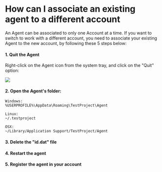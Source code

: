 # How can I associate an existing agent to a different account

An Agent can be associated to only one Account at a time. If you want to switch to work with a different account, you need to associate your existing Agent to the new account, by following these 5 steps below:

#### 1. Quit the Agent  <a href="#1-quit-the-agent" id="1-quit-the-agent"></a>

Right-click on the Agent icon from the system tray, and click on the "Quit" option:

![](https://downloads.intercomcdn.com/i/o/118122306/a81b98498aeece446a97f5e2/Restart+agent.PNG)

#### 2. Open the Agent's folder: <a href="#2-open-the-agents-folder" id="2-open-the-agents-folder"></a>

```
Windows:
%USERPROFILE%\AppData\Roaming\TestProject\Agent

Linux:
~/.testproject

OSX:
~/Library/Application Support/TestProject/Agent
```

#### 3. Delete the "id.dat" file <a href="#3-delete-the-iddat-file" id="3-delete-the-iddat-file"></a>

#### 4. Restart the agent <a href="#4-restart-the-agent" id="4-restart-the-agent"></a>

#### 5. Register the agent in your account <a href="#5-register-the-agent-in-your-account" id="5-register-the-agent-in-your-account"></a>
